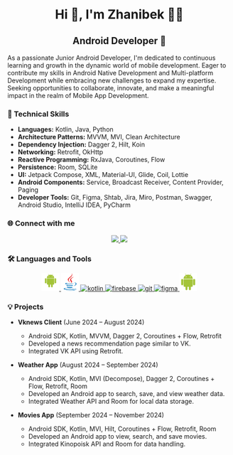 <h1 align="center">Hi 👋, I'm Zhanibek 👨‍💻</h1>

<h2 align="center">Android Developer 🌟</h2>

As a passionate Junior Android Developer, I'm dedicated to continuous learning and growth in the dynamic world of mobile development. Eager to contribute my skills in Android Native Development and Multi-platform Development while embracing new challenges to expand my expertise. Seeking opportunities to collaborate, innovate, and make a meaningful impact in the realm of Mobile App Development.

### 🔧 Technical Skills

- **Languages:** Kotlin, Java, Python
- **Architecture Patterns:** MVVM, MVI, Clean Architecture
- **Dependency Injection:** Dagger 2, Hilt, Koin
- **Networking:** Retrofit, OkHttp
- **Reactive Programming:** RxJava, Coroutines, Flow
- **Persistence:** Room, SQLite
- **UI:** Jetpack Compose, XML, Material-UI, Glide, Coil, Lottie
- **Android Components:** Service, Broadcast Receiver, Content Provider, Paging
- **Developer Tools:** Git, Figma, Shtab, Jira, Miro, Postman, Swagger, Android Studio, IntelliJ IDEA, PyCharm

### 🌐 Connect with me

<p align="center">
  <a href="https://web.telegram.org/a/#1792932010">
    <img src="https://img.shields.io/badge/Telegram-26A5E4?style=for-the-badge&logo=telegram&logoColor=white"/>
  </a>
  <a href="mailto:zhanibek.bralin@gmail.com">
    <img src="https://img.shields.io/badge/Email-D14836?style=for-the-badge&logo=gmail&logoColor=white"/>
  </a>
</p>

### 🛠️ Languages and Tools

<p align="center">
  <a href="https://developer.android.com" target="_blank" rel="noreferrer">
    <img src="https://raw.githubusercontent.com/devicons/devicon/master/icons/android/android-original-wordmark.svg" alt="android" width="40" height="40"/>
  </a>
  <a href="https://www.java.com" target="_blank" rel="noreferrer">
    <img src="https://raw.githubusercontent.com/devicons/devicon/master/icons/java/java-original.svg" alt="java" width="40" height="40"/>
  </a>
  <a href="https://kotlinlang.org" target="_blank" rel="noreferrer">
    <img src="https://www.vectorlogo.zone/logos/kotlinlang/kotlinlang-icon.svg" alt="kotlin" width="40" height="40"/>
  </a>
  <a href="https://firebase.google.com/" target="_blank" rel="noreferrer">
    <img src="https://www.vectorlogo.zone/logos/firebase/firebase-icon.svg" alt="firebase" width="40" height="40"/>
  </a>
  <a href="https://git-scm.com/" target="_blank" rel="noreferrer">
    <img src="https://www.vectorlogo.zone/logos/git-scm/git-scm-icon.svg" alt="git" width="40" height="40"/>
  </a>
  <a href="https://www.figma.com/" target="_blank" rel="noreferrer">
    <img src="https://www.vectorlogo.zone/logos/figma/figma-icon.svg" alt="figma" width="40" height="40"/>
  </a>
  <a href="https://developer.android.com/jetpack/compose" target="_blank" rel="noreferrer">
    <img src="https://raw.githubusercontent.com/devicons/devicon/master/icons/android/android-original.svg" alt="Jetpack Compose" width="40" height="40"/>
  </a>
</p>

### 💡 Projects

- **Vknews Client** (June 2024 – August 2024)
  - Android SDK, Kotlin, MVVM, Dagger 2, Coroutines + Flow, Retrofit
  - Developed a news recommendation page similar to VK.
  - Integrated VK API using Retrofit.

- **Weather App** (August 2024 – September 2024)
  - Android SDK, Kotlin, MVI (Decompose), Dagger 2, Coroutines + Flow, Retrofit, Room
  - Developed an Android app to search, save, and view weather data.
  - Integrated Weather API and Room for local data storage.

- **Movies App** (September 2024 – November 2024)
  - Android SDK, Kotlin, MVI, Hilt, Coroutines + Flow, Retrofit, Room
  - Developed an Android app to view, search, and save movies.
  - Integrated Kinopoisk API and Room for data handling.
